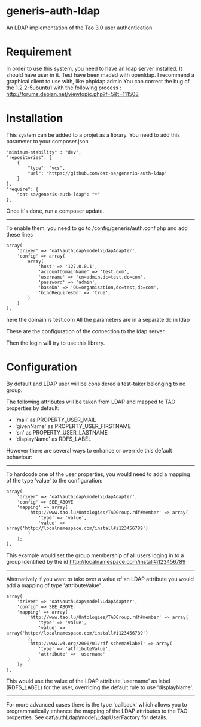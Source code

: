 generis-auth-ldap
=================

An LDAP implementation of the Tao 3.0 user authentication

Requirement
=====================
In order to use this system, you need to have an ldap server installed. It should have user in it. 
Test have been maded with openldap. 
I recommend a graphical client to use with, like phpldap admin 
You can correct the bug of the 1.2.2-5ubuntu1 with the following process : 
http://forums.debian.net/viewtopic.php?f=5&t=111508 




Installation 
============================

This system can be added to a projet as a library. You need to add this parameter to your composer.json 

    "minimum-stability" : "dev",
    "repositories": [
        {
            "type": "vcs",
            "url": "https://github.com/oat-sa/generis-auth-ldap"
        }
    ],
    "require": {
        "oat-sa/generis-auth-ldap": "*"
    },

Once it's done, run a composer update. 

------------------------------

To enable them, you need to go to /config/generis/auth.conf.php and add these lines 

    array(
        'driver' => 'oat\authLdap\model\LdapAdapter',
        'config' => array(
            array(
                'host' => '127.0.0.1',
                'accountDomainName' => 'test.com',
                'username' => 'cn=admin,dc=test,dc=com',
                'password' => 'admin',
                'baseDn' => 'OU=organisation,dc=test,dc=com',
                'bindRequiresDn' => 'true',
            )
        )
    ),

here the domain is test.com All the parameters are in a separate dc in ldap

These are the configuration of the connection to the ldap server. 

Then the login will try to use this library. 

Configuration
============================

By default and LDAP user will be considered a test-taker belonging to no group.

The following attributes will be taken from LDAP and mapped to TAO properties by default:

* 'mail' as PROPERTY_USER_MAIL
* 'givenName' as PROPERTY_USER_FIRSTNAME
* 'sn' as PROPERTY_USER_LASTNAME
* 'displayName' as RDFS_LABEL

However there are several ways to enhance or override this default behaviour:

------------------------------

To hardcode one of the user properties, you would need to add a mapping of the type 'value' to the configuration:

    array(
        'driver' => 'oat\authLdap\model\LdapAdapter',
        'config' => SEE_ABOVE
        'mapping' => array(
            'http://www.tao.lu/Ontologies/TAOGroup.rdf#member' => array(
                'type' => 'value',
                'value' => array('http://localnamespace.com/install#i123456789')
            )
        );
    ),

This example would set the group membership of all users loging in to a group identified by the id http://localnamespace.com/install#i123456789
    
------------------------------

Alternatively if you want to take over a value of an LDAP attribute you would add a mapping of type 'attributeValue'

    array(
        'driver' => 'oat\authLdap\model\LdapAdapter',
        'config' => SEE_ABOVE
        'mapping' => array(
            'http://www.tao.lu/Ontologies/TAOGroup.rdf#member' => array(
                'type' => 'value',
                'value' => array('http://localnamespace.com/install#i123456789')
            ),
            'http://www.w3.org/2000/01/rdf-schema#label' => array(
                'type' => 'attributeValue',
                'attribute' => 'username'
            )
        );
    ),
    
This would use the value of the LDAP attribute 'username' as label (RDFS_LABEL) for the user, overriding the default rule to use 'displayName'.

------------------------------

For more advanced cases there is the type 'callback' which allows you to programmatically enhance the mapping of the LDAP attributes to the TAO properties. See oat\authLdap\model\LdapUserFactory for details.
